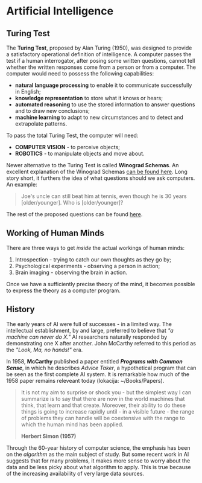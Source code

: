 # Artificial Intelligence

## Turing Test

The **Turing Test**, proposed by Alan Turing (1950), was designed to provide a satisfactory operational definition of intelligence. A computer passes the test if a human interrogator, after posing some written questions, cannot tell whether the written responses come from a person or from a computer. The computer would need to possess the following capabilities:

* **natural language processing** to enable it to communicate successfully in English;
* **knowledge representation** to store what it knows or hears;
* **automated reasoning** to use the stored information to answer questions and to draw
new conclusions;
* **machine learning** to adapt to new circumstances and to detect and extrapolate patterns.

To pass the total Turing Test, the computer will need:
* **COMPUTER VISION** - to perceive objects;
* **ROBOTICS** - to manipulate objects and move about.

Newer alternative to the Turing Test is called **Winograd Schemas**. An excellent explanation of the Winograd Schemas [can be found here](http://www.newyorker.com/tech/elements/why-cant-my-computer-understand-me). Long story short, it furthers the idea of what questions should we ask computers. An example:

>  Joe's uncle can still beat him at tennis, even though he is 30 years [older/younger]. Who is [older/younger]?

The rest of the proposed questions can be found [here](http://www.cs.nyu.edu/davise/papers/WS.html).

## Working of Human Minds

There are three ways to get _inside_ the actual workings of human minds:
1. Introspection - trying to catch our own thoughts as they go by;
2. Psychological experiments - observing a person in action;
3. Brain imaging - observing the brain in action.

Once we have a sufficiently precise theory of
the mind, it becomes possible to express the theory as a computer program.

## History

The early years of AI were full of successes - in a limited way. The intellectual establishment, by and large, preferred to believe that _"a machine can never do X."_ AI researchers naturally responded by demonstrating one X after another. John McCarthy referred to this period as the _"Look, Ma, no hands!"_ era.

In 1958, **McCarthy** published a paper entitled **_Programs with Common Sense_**, in which he describes _Advice Taker_, a hypothetical program that can be seen as the first complete AI system. It is remarkable how much of the 1958 paper remains releveant today (lokacija: ~/Books/Papers).

> It is not my aim to surprise or shock you - but the simplest way I can summarize is to say that there are now in the world machines that think, that learn and that create. Moreover, their ability to do these things is going to increase rapidly until - in a visible future - the range of problems they can handle will be coextensive with the range to which the human mind has been applied.
>
> **Herbert Simon (1957)**

Through the 60-year history of computer science, the emphasis has been on the _algorithm_ as the main subject of study. But some recent work in AI suggests that for many problems, it
makes more sense to worry about the data and be less picky about what algorithm to apply. This is true because of the increasing availability of very large data sources.
